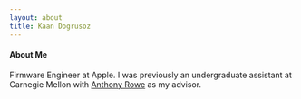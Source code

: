 ```yaml
---
layout: about
title: Kaan Dogrusoz
---
```


#### About Me

Firmware Engineer at Apple.
I was previously an undergraduate assistant at
Carnegie Mellon with [Anthony Rowe](https://users.ece.cmu.edu/~agr/) as my advisor.
